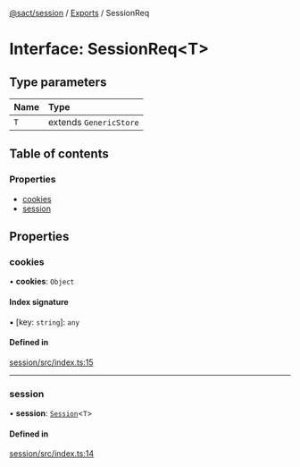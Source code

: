 [@sact/session](../README.md) / [Exports](../modules.md) / SessionReq

# Interface: SessionReq<T\>

## Type parameters

| Name | Type |
| :------ | :------ |
| `T` | extends `GenericStore` |

## Table of contents

### Properties

- [cookies](sessionreq.md#cookies)
- [session](sessionreq.md#session)

## Properties

### cookies

• **cookies**: `Object`

#### Index signature

▪ [key: `string`]: `any`

#### Defined in

[session/src/index.ts:15](https://github.com/mattiasewers/sact/blob/df76a34/packages/session/src/index.ts#L15)

___

### session

• **session**: [`Session`](../classes/session.md)<`T`\>

#### Defined in

[session/src/index.ts:14](https://github.com/mattiasewers/sact/blob/df76a34/packages/session/src/index.ts#L14)
